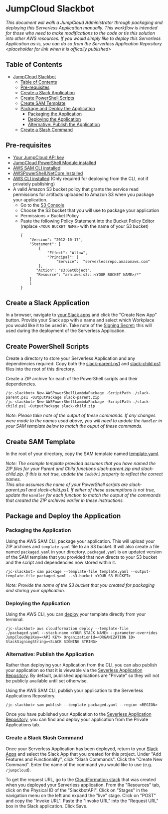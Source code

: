 # JumpCloud Slackbot
_This document will walk a JumpCloud Administrator through packaging and deploying this Serverless Application manually. This workflow is intended for those who need to make modifications to the code or tie this solution into other AWS resources. If you would simply like to deploy this Serverless Application as-is, you can do so from the Serverless Application Repository \<placeholder for link when it is offically published\>_


## Table of Contents
- [JumpCloud Slackbot](#jumpcloud-slackbot)
  - [Table of Contents](#table-of-contents)
  - [Pre-requisites](#pre-requisites)
  - [Create a Slack Application](#create-a-slack-application)
  - [Create PowerShell Scripts](#create-powershell-scripts)
  - [Create SAM Template](#create-sam-template)
  - [Package and Deploy the Application](#package-and-deploy-the-application)
    - [Packaging the Application](#packaging-the-application)
    - [Deploying the Application](#deploying-the-application)
    - [Alternative: Publish the Application](#alternative-publish-the-application)
  - [Create a Slash Command](#create-a-slash-command)

## Pre-requisites
- [Your JumpCloud API key](https://docs.jumpcloud.com/2.0/authentication-and-authorization/authentication-and-authorization-overview)
- [JumpCloud PowerShell Module installed](https://support.jumpcloud.com/support/s/article/installing-the-jumpcloud-powershell-module-2019-08-21-10-36-47)
- [AWS SAM CLI installed](https://docs.aws.amazon.com/serverless-application-model/latest/developerguide/serverless-sam-cli-install.html)
- [AWSPowerShell.NetCore installed](https://docs.aws.amazon.com/powershell/latest/userguide/pstools-getting-set-up-windows.html)
- [AWS CLI installed](https://docs.aws.amazon.com/cli/latest/userguide/cli-chap-install.html) (Only required for deploying from the CLI, not if privately publishing)
- A valid Amazon S3 bucket policy that grants the service read permissions for artifacts uploaded to Amazon S3 when you package your application.
  - Go to the [S3 Console](https://s3.console.aws.amazon.com/s3/)
  - Choose the S3 bucket that you will use to package your application
  - Permissions > Bucket Policy
  - Paste the following Policy Statement into the Bucket Policy Editor (replace `<YOUR BUCKET NAME>` with the name of your S3 bucket)
    ```
    {
        "Version": "2012-10-17",
        "Statement": [
            {
                "Effect": "Allow",
                "Principal": {
                    "Service":  "serverlessrepo.amazonaws.com"
            },
           "Action": "s3:GetObject",
           "Resource": "arn:aws:s3:::<YOUR BUCKET NAME>/*"
        }
        ]
    }
    ```
  
## Create a Slack Application

In a browser, navigate to [your Slack apps](https://api.slack.com/apps) and click the "Create New App" button. Provide your Slack app with a name and select which Workplace you would like it to be used in. Take note of the [Signing Secret](https://api.slack.com/authentication/verifying-requests-from-slack#about); this will used during the deployment of the Serverless Application.

## Create PowerShell Scripts

Create a directory to store your Serverless Application and any dependencies required. Copy both the [slack-parent.ps1](https://github.com/TheJumpCloud/support-admin-tools/blob/master/Kyles%20Stuff/AWS%20SAM/powershell/slackbot/slack-parent.ps1) and [slack-child.ps1](https://github.com/TheJumpCloud/support-admin-tools/blob/master/Kyles%20Stuff/AWS%20SAM/powershell/slackbot/slack-child.ps1) files into the root of this directory.

Create a ZIP archive for each of the PowerShell scripts and their dependencies.
```
/jc-slackbot> New-AWSPowerShellLambdaPackage -ScriptPath ./slack-parent.ps1 -OutputPackage slack-parent.zip
/jc-slackbot> New-AWSPowerShellLambdaPackage -ScriptPath ./slack-child.ps1 -OutputPackage slack-child.zip
```

_Note: Please take note of the output of these commands. If any changes were made to the names used above, you will need to update the `Handler` in your SAM template below to match the ouput of these commands._

## Create SAM Template

In the root of your directory, copy the SAM template named [template.yaml](https://github.com/TheJumpCloud/support-admin-tools/blob/master/Kyles%20Stuff/AWS%20SAM/powershell/slackbot/template.yaml).

_Note: The example template provided assumes that you have named the ZIP files for your Parent and Child functions slack-parent.zip and slack-child.zip. If this is not true, update the `CodeUri` property to reflect the correct names._ \
_This also assumes the name of your PowerShell scripts are slack-parent.ps1 and slack-child.ps1. If either of these assumptions is not true, update the `Handler` for each function to match the output of the commands that created the ZIP archives earlier in these instructions._

## Package and Deploy the Application

### Packaging the Application
Using the AWS SAM CLI, package your application. This will upload your ZIP archives and `template.yaml` file to an S3 bucket. It will also create a file named `packaged.yaml` in your directory. `packaged.yaml` is an updated version of the SAM template that you provided that now directs to your S3 bucket and the script and dependencies now stored within it.
```
/jc-slackbot> sam package --template-file template.yaml --output-template-file packaged.yaml --s3-bucket <YOUR S3 BUCKET>
```
_Note: Provide the name of the S3 bucket that you created for packaging and storing your application._


### Deploying the Application

Using the AWS CLI, you can [deploy](https://docs.aws.amazon.com/cli/latest/reference/cloudformation/deploy/index.html) your template directly from your terminal.
```
/jc-slackbot> aws cloudformation deploy --template-file ./packaged.yaml --stack-name <YOUR STACK NAME> --parameter-overrides JumpCloudApiKey=<API KEY> OrganizationId=<ORGANIZATION ID> SlackSigningString=<SLACK SIGNING STRING>
```

### Alternative: Publish the Application

Rather than deploying your Application from the CLI, you can also publish your application so that it is viewable via the [Severless Application Repository](https://console.aws.amazon.com/serverlessrepo/). By default, published applications are "Private" so they will not be publicly available until set otherwise.

Using the AWS SAM CLI, publish your application to the Serverless Applications Repository.
```
/jc-slackbot> sam publish --template packaged.yaml --region <REGION>
```
Once you have published your Application to the [Severless Application Repository](https://console.aws.amazon.com/serverlessrepo/), you can find and deploy your application from the Private Applications tab.

### Create a Slack Slash Command

Once your Serverless Application has been deployed, return to your [Slack Apps](https://api.slack.com/apps) and select the Slack App that you created for this project. Under "Add Features and Functionality", click "Slash Commands". Click the "Create New Command". Enter the name of the command you would like to use (e.g. `/jumpcloud`).

To get the request URL, go to the [CloudFormation stack](https://console.aws.amazon.com/cloudformation/) that was created when you deployed your Serverless application. From the "Resources" tab, click on the Physical ID of the "SlackbotAPI". Click on "Stages" in the navigation menu on the left and expand the "live" stage. Click on "POST" and copy the "Invoke URL". Paste the "Invoke URL" into the "Request URL" box in the Slack application. Click Save.
